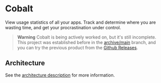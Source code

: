 # Cobalt

View usage statistics of all your apps. Track and determine where you are wasting time, and get your procrastination under control.

> **Warning**
> Cobalt is being actively worked on, but it's still incomplete. This project was established before in the [archive/main](https://github.com/Enigmatrix/Cobalt/tree/archive/main) branch, and you can try the previous product from the [Github Releases](https://github.com/Enigmatrix/Cobalt/releases).

## Architecture
See the [architecture description](./ARCHITECTURE.md) for more information.